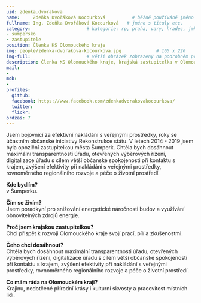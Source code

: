 ```yaml
---
uid: zdenka.dvorakova
name:     Zdeňka Dvořáková Kocourková          # běžně používáné jméno
fullname: Ing. Zdeňka Dvořáková Kocourková   # jméno s tituly etc.
category:                     # kategorie: rp, praha, vary, hradec, jmk, senat
- sumpersko
- zastupitele
position: Členka KS Olomouckého kraje
img: people/zdenka-dvorakova-kocourkova.jpg             # 165 x 220
img-full:                     # větší obrázek zobrazený na podrobném profilu
description: Členka KS Olomouckého kraje, krajská zastupitelka v Olomouckém kraji               # kratký popis, max 160 znaků
mail: 
- 
mob:         
- 
profiles:
  github:
  facebook: https://www.facebook.com/zdenkadvorakovakocourkova/
  twitter:        
  flickr:
ordzas: 7       
---
```

Jsem bojovnicí za efektivní nakládání s veřejnými prostředky, roky se účastním občanské iniciativy Rekonstrukce státu. V letech 2014 - 2019 jsem byla opoziční zastupitelkou města Šumperk. Chtěla bych dosáhnout maximální transparentnosti úřadu, otevřených výběrových řízení, digitalizace úřadu s cílem větší občanské spokojenosti při kontaktu s krajem, zvýšení efektivity při nakládání s veřejnými prostředky, rovnoměrného regionálního rozvoje a péče o životní prostředí. 

**Kde bydlím?**  
v Šumperku.

**Čím se živím?**  
Jsem poradkyní pro snižování energetické náročnosti budov a využívání obnovitelných zdrojů energie.

**Proč jsem krajskou zastupitelkou?**  
Chci přispět k rozvoji Olomouckého kraje svojí prací, pílí a zkušenostmi.

**Čeho chci dosáhnout?**  
Chtěla bych dosáhnout maximální transparentnosti úřadu, otevřených výběrových řízení, digitalizace úřadu s cílem větší občanské spokojenosti při kontaktu s krajem, zvýšení efektivity při nakládání s veřejnými prostředky, rovnoměrného regionálního rozvoje a péče o životní prostředí.

**Co mám ráda na Olomouckém kraji?**  
Krajinu, nedotčené přírodní krásy i kulturní skvosty a pracovitost místních lidí.
